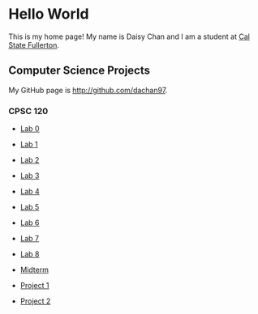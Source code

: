 # Hello World
This is my home page! My name is Daisy Chan and I am a student at [Cal State Fullerton](http://www.fullerton.edu/).

## Computer Science Projects
My GitHub page is http://github.com/dachan97.
### CPSC 120
* [Lab 0](https://github.com/csuf-cpsc-mshafae-spring-2020/cpsc-120-lab-00-hello-world-dachan97)
* [Lab 1](https://github.com/csuf-cpsc-mshafae-spring-2020/cpsc-120-lab-01-dachan97)
* [Lab 2](https://github.com/csuf-cpsc-mshafae-spring-2020/lab-02-dachan97)
* [Lab 3](https://github.com/csuf-cpsc-mshafae-spring-2020/cpsc-120-lab-03-dachan97)
* [Lab 4](https://github.com/csuf-cpsc-mshafae-spring-2020/cpsc-120-lab-04-dachan97)
* [Lab 5](https://github.com/csuf-cpsc-mshafae-spring-2020/cpsc-120-lab-05-dachan97)
* [Lab 6](https://github.com/csuf-cpsc-mshafae-spring-2020/cpsc-120-lab-06-dachan97)
* [Lab 7](https://github.com/csuf-cpsc-mshafae-spring-2020/cpsc-120-lab-07-dachan97)
* [Lab 8](https://github.com/csuf-cpsc-mshafae-spring-2020/cpsc-120-lab-08-dachan97)

* [Midterm](https://github.com/csuf-cpsc-mshafae-spring-2020/cpsc-120-midterm-dachan97)

* [Project 1](https://github.com/csuf-cpsc-mshafae-spring-2020/cpsc-120-project-01-dachan97)
* [Project 2](https://github.com/csuf-cpsc-mshafae-spring-2020/cpsc-120-project-02-dachan97)

